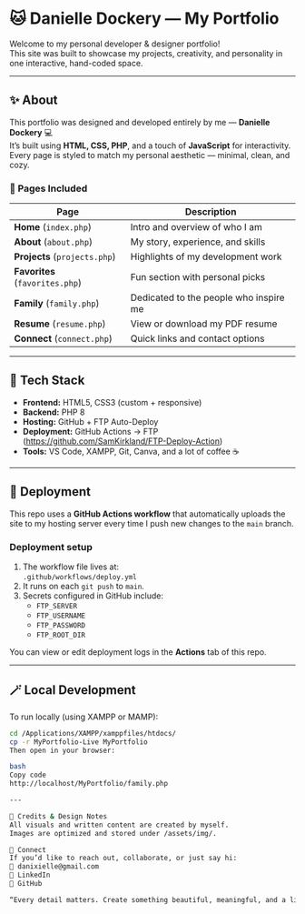 # 🐱 Danielle Dockery — My Portfolio

Welcome to my personal developer & designer portfolio!  
This site was built to showcase my projects, creativity, and personality in one interactive, hand-coded space.

---

## ✨ About

This portfolio was designed and developed entirely by me — **Danielle Dockery** 💻  
It’s built using **HTML, CSS, PHP**, and a touch of **JavaScript** for interactivity.  
Every page is styled to match my personal aesthetic — minimal, clean, and cozy.

### 🧭 Pages Included
| Page | Description |
|------|--------------|
| **Home** (`index.php`) | Intro and overview of who I am |
| **About** (`about.php`) | My story, experience, and skills |
| **Projects** (`projects.php`) | Highlights of my development work |
| **Favorites** (`favorites.php`) | Fun section with personal picks |
| **Family** (`family.php`) | Dedicated to the people who inspire me |
| **Resume** (`resume.php`) | View or download my PDF resume |
| **Connect** (`connect.php`) | Quick links and contact options |

---

## 🧠 Tech Stack

- **Frontend:** HTML5, CSS3 (custom + responsive)
- **Backend:** PHP 8
- **Hosting:** GitHub + FTP Auto-Deploy
- **Deployment:** GitHub Actions → FTP (https://github.com/SamKirkland/FTP-Deploy-Action)
- **Tools:** VS Code, XAMPP, Git, Canva, and a lot of coffee ☕️

---

## 🚀 Deployment

This repo uses a **GitHub Actions workflow** that automatically uploads the site to my hosting server every time I push new changes to the `main` branch.

### Deployment setup
1. The workflow file lives at:  
   `.github/workflows/deploy.yml`
2. It runs on each `git push` to `main`.
3. Secrets configured in GitHub include:
   - `FTP_SERVER`
   - `FTP_USERNAME`
   - `FTP_PASSWORD`
   - `FTP_ROOT_DIR`

You can view or edit deployment logs in the **Actions** tab of this repo.

---

## 🪄 Local Development

To run locally (using XAMPP or MAMP):

```bash
cd /Applications/XAMPP/xamppfiles/htdocs/
cp -r MyPortfolio-Live MyPortfolio
Then open in your browser:

bash
Copy code
http://localhost/MyPortfolio/family.php

---

🌸 Credits & Design Notes
All visuals and written content are created by myself.
Images are optimized and stored under /assets/img/.

💌 Connect
If you’d like to reach out, collaborate, or just say hi:
📧 danixielle@gmail.com
🔗 LinkedIn
🐙 GitHub

“Every detail matters. Create something beautiful, meaningful, and a little bit you.” 🌷
